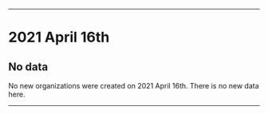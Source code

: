 
***

# 2021 April 16th

## No data

No new organizations were created on 2021 April 16th. There is no new data here.

***
